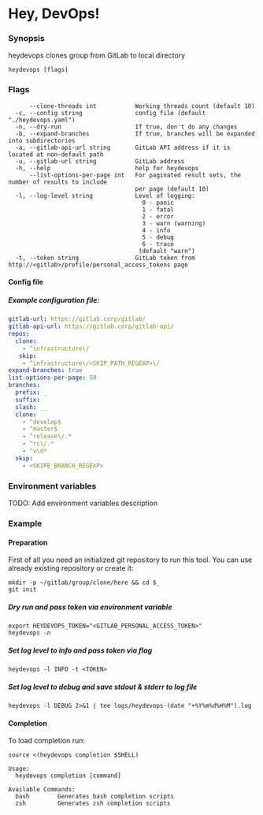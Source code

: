 # Hey, DevOps!

### Synopsis

heydevops clones group from GitLab to local directory

```
heydevops [flags]
```

### Flags

```
      --clone-threads int           Working threads count (default 10)
  -c, --config string               config file (default "./heydevops.yaml")
  -n, --dry-run                     If true, don't do any changes
  -b, --expand-branches             If true, branches will be expanded into subdirectories
  -a, --gitlab-api-url string       GitLab API address if it is located at non-default path
  -u, --gitlab-url string           GitLab address
  -h, --help                        help for heydevops
      --list-options-per-page int   For paginated result sets, the number of results to include
                                    per page (default 10)
  -l, --log-level string            Level of logging:
                                      0 - panic
                                      1 - fatal
                                      2 - error
                                      3 - warn (warning)
                                      4 - info
                                      5 - debug
                                      6 - trace
                                     (default "warn")
  -t, --token string                GitLab token from http://<gitlab>/profile/personal_access_tokens page
```

#### Config file

##### Example configuration file:

```yaml
gitlab-url: https://gitlab.corp/gitlab/
gitlab-api-url: https://gitlab.corp/gitlab-api/
repos:
  clone:
    - ^infrastructure\/
   skip:
    - ^infrastructure\/<SKIP_PATH_REGEXP>\/
expand-branches: true
list-options-per-page: 50
branches:
  prefix: _
  suffix:
  slash: __
  clone:
    - ^develop$
    - ^master$
    - ^release\/.*
    - ^rc\/.*
    - ^v\d*
  skip:
    - <SKIPE_BRANCH_REGEXP>
```

### Environment variables

TODO: Add environment variables description

### Example

#### Preparation

First of all you need an initialized git repository to run this tool. You can use already existing repository or create it:

```shell script
mkdir -p ~/gitlab/group/clone/here && cd $_
git init
```

##### Dry run and pass token via environment variable
```shell script
export HEYDEVOPS_TOKEN="<GITLAB_PERSONAL_ACCESS_TOKEN>"
heydevops -n
```

##### Set log level to info and pass token via flag

```shell script
heydevops -l INFO -t <TOKEN>
```

##### Set log level to debug and save stdout & stderr to log file  

```shell script
heydevops -l DEBUG 2>&1 | tee logs/heydevops-(date "+%Y%m%d%H%M").log
```

#### Completion

To load completion run:

```shell script
source <(heydevops completion $SHELL)
```

```
Usage:
  heydevops completion [command]

Available Commands:
  bash        Generates bash completion scripts
  zsh         Generates zsh completion scripts
```
